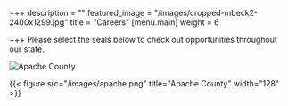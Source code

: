 +++
description = ""
featured_image = "/images/cropped-mbeck2-2400x1299.jpg"
title = "Careers"
[menu.main]
weight = 6

+++
Please select the seals below to check out opportunities throughout our state.

![Apache County](/images/apache.png)

{{< figure src="/images/apache.png" title="Apache County" width="128" >}}